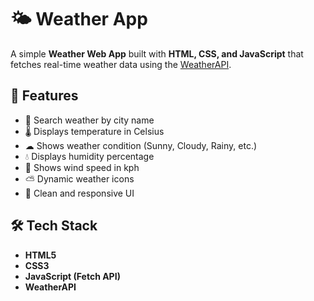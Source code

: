 # 🌤 Weather App

A simple **Weather Web App** built with **HTML, CSS, and JavaScript** that fetches real-time weather data using the [WeatherAPI](https://www.weatherapi.com/).  

## 🚀 Features
- 🔎 Search weather by city name  
- 🌡 Displays temperature in Celsius  
- ☁ Shows weather condition (Sunny, Cloudy, Rainy, etc.)  
- 💧 Displays humidity percentage  
- 💨 Shows wind speed in kph  
- ⛅ Dynamic weather icons  
- 🎨 Clean and responsive UI  

## 🛠 Tech Stack
- **HTML5**  
- **CSS3**  
- **JavaScript (Fetch API)**  
- **WeatherAPI**  

